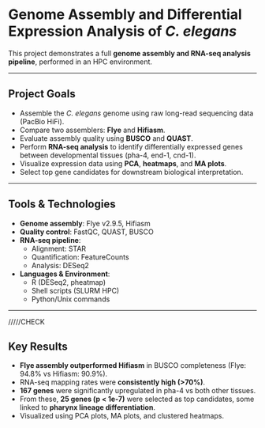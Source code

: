# Genome Assembly and Differential Expression Analysis of *C. elegans*

This project demonstrates a full **genome assembly and RNA-seq analysis pipeline**, performed in an HPC environment.

---

## Project Goals

- Assemble the *C. elegans* genome using raw long-read sequencing data (PacBio HiFi).
- Compare two assemblers: **Flye** and **Hifiasm**.
- Evaluate assembly quality using **BUSCO** and **QUAST**.
- Perform **RNA-seq analysis** to identify differentially expressed genes between developmental tissues (pha-4, end-1, cnd-1).
- Visualize expression data using **PCA**, **heatmaps**, and **MA plots**.
- Select top gene candidates for downstream biological interpretation.

---

## Tools & Technologies

- **Genome assembly**: Flye v2.9.5, Hifiasm
- **Quality control**: FastQC, QUAST, BUSCO
- **RNA-seq pipeline**:
  - Alignment: STAR
  - Quantification: FeatureCounts
  - Analysis: DESeq2
- **Languages & Environment**:  
  - R (DESeq2, pheatmap)  
  - Shell scripts (SLURM HPC)  
  - Python/Unix commands

---
/////CHECK
## Key Results

- **Flye assembly outperformed Hifiasm** in BUSCO completeness (Flye: 94.8% vs Hifiasm: 90.9%).
- RNA-seq mapping rates were **consistently high (>70%)**.
- **167 genes** were significantly upregulated in pha-4 vs both other tissues.
- From these, **25 genes (p < 1e-7)** were selected as top candidates, some linked to **pharynx lineage differentiation**.
- Visualized using PCA plots, MA plots, and clustered heatmaps.

